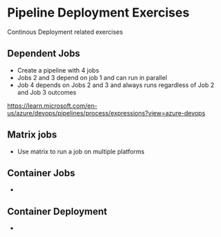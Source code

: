 # Pipeline Deployment Exercises

Continous Deployment related exercises

## Dependent Jobs
- Create a pipeline with 4 jobs
- Jobs 2 and 3 depend on job 1 and can run in parallel
- Job 4 depends on Jobs 2 and 3 and always runs regardless of Job 2 and Job 3 outcomes

https://learn.microsoft.com/en-us/azure/devops/pipelines/process/expressions?view=azure-devops

## Matrix jobs
- Use matrix to run a job on multiple platforms


## Container Jobs
- 

## Container Deployment
- 

